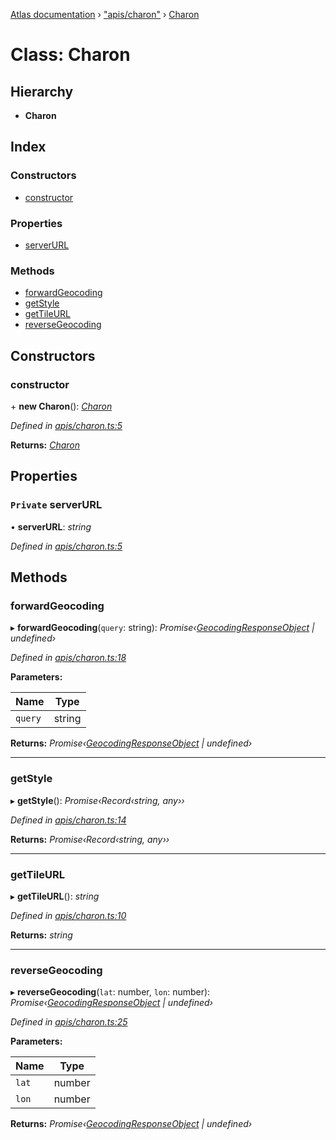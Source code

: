 [Atlas documentation](../globals.md) › ["apis/charon"](../modules/_apis_charon_.md) › [Charon](_apis_charon_.charon.md)

# Class: Charon

## Hierarchy

* **Charon**

## Index

### Constructors

* [constructor](_apis_charon_.charon.md#constructor)

### Properties

* [serverURL](_apis_charon_.charon.md#private-serverurl)

### Methods

* [forwardGeocoding](_apis_charon_.charon.md#forwardgeocoding)
* [getStyle](_apis_charon_.charon.md#getstyle)
* [getTileURL](_apis_charon_.charon.md#gettileurl)
* [reverseGeocoding](_apis_charon_.charon.md#reversegeocoding)

## Constructors

###  constructor

\+ **new Charon**(): *[Charon](_apis_charon_.charon.md)*

*Defined in [apis/charon.ts:5](https://github.com/chronark/atlas/blob/77d7c19/src/apis/charon.ts#L5)*

**Returns:** *[Charon](_apis_charon_.charon.md)*

## Properties

### `Private` serverURL

• **serverURL**: *string*

*Defined in [apis/charon.ts:5](https://github.com/chronark/atlas/blob/77d7c19/src/apis/charon.ts#L5)*

## Methods

###  forwardGeocoding

▸ **forwardGeocoding**(`query`: string): *Promise‹[GeocodingResponseObject](../interfaces/_types_customtypes_.geocodingresponseobject.md) | undefined›*

*Defined in [apis/charon.ts:18](https://github.com/chronark/atlas/blob/77d7c19/src/apis/charon.ts#L18)*

**Parameters:**

Name | Type |
------ | ------ |
`query` | string |

**Returns:** *Promise‹[GeocodingResponseObject](../interfaces/_types_customtypes_.geocodingresponseobject.md) | undefined›*

___

###  getStyle

▸ **getStyle**(): *Promise‹Record‹string, any››*

*Defined in [apis/charon.ts:14](https://github.com/chronark/atlas/blob/77d7c19/src/apis/charon.ts#L14)*

**Returns:** *Promise‹Record‹string, any››*

___

###  getTileURL

▸ **getTileURL**(): *string*

*Defined in [apis/charon.ts:10](https://github.com/chronark/atlas/blob/77d7c19/src/apis/charon.ts#L10)*

**Returns:** *string*

___

###  reverseGeocoding

▸ **reverseGeocoding**(`lat`: number, `lon`: number): *Promise‹[GeocodingResponseObject](../interfaces/_types_customtypes_.geocodingresponseobject.md) | undefined›*

*Defined in [apis/charon.ts:25](https://github.com/chronark/atlas/blob/77d7c19/src/apis/charon.ts#L25)*

**Parameters:**

Name | Type |
------ | ------ |
`lat` | number |
`lon` | number |

**Returns:** *Promise‹[GeocodingResponseObject](../interfaces/_types_customtypes_.geocodingresponseobject.md) | undefined›*
